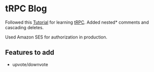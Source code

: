 # tRPC Blog

Followed this [Tutorial](https://youtu.be/syEWlxVFUrY) for learning [tRPC](https://trpc.io/). Added nested\* comments and cascading deletes.

Used Amazon SES for authorization in production.

## Features to add

- upvote/downvote
